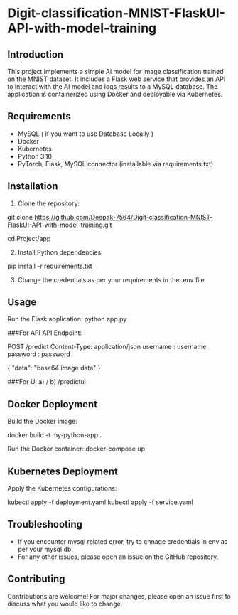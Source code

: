 # Digit-classification-MNIST-FlaskUI-API-with-model-training

## Introduction
This project implements a simple AI model for image classification trained on the MNIST dataset. It includes a Flask web service that provides an API to interact with the AI model and logs results to a MySQL database. The application is containerized using Docker and deployable via Kubernetes.

## Requirements
- MySQL ( if you want to use Database Locally )
- Docker
- Kubernetes
- Python 3.10
- PyTorch, Flask, MySQL connector (installable via requirements.txt)

## Installation
1. Clone the repository:

git clone https://github.com/Deepak-7564/Digit-classification-MNIST-FlaskUI-API-with-model-training.git

cd Project/app


2. Install Python dependencies:

pip install -r requirements.txt

3. Change the credentials as per your requirements in the .env file

## Usage

Run the Flask application:
python app.py

###For API
API Endpoint:

POST /predict
Content-Type: application/json
username : username
password : password

{
"data": "base64 image data"
}

###For UI
a) /
b) /predictui

## Docker Deployment
Build the Docker image:

docker build -t my-python-app .

Run the Docker container:
docker-compose up



## Kubernetes Deployment
Apply the Kubernetes configurations:

kubectl apply -f deployment.yaml
kubectl apply -f service.yaml


## Troubleshooting
- If you encounter mysql related error, try to chnage credentials in env as per your mysql db.
- For any other issues, please open an issue on the GitHub repository.

## Contributing
Contributions are welcome! For major changes, please open an issue first to discuss what you would like to change.

